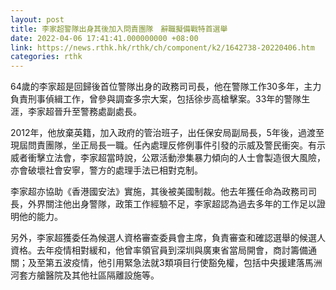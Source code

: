 ```yaml
---
layout: post
title: 李家超警隊出身其後加入問責團隊　辭職擬備戰特首選舉
date: 2022-04-06 17:41:41.000000000 +08:00
link: https://news.rthk.hk/rthk/ch/component/k2/1642738-20220406.htm
categories: rthk
---
```


64歲的李家超是回歸後首位警隊出身的政務司司長，他在警隊工作30多年，主力負責刑事偵緝工作，曾參與調查多宗大案，包括徐步高槍擊案。33年的警隊生涯，李家超晉升至警務處副處長。

2012年，他放棄英籍，加入政府的管治班子，出任保安局副局長，5年後，過渡至現屆問責團隊，坐正局長一職。任內處理反修例事件引發的示威及警民衝突。有示威者衝擊立法會，李家超當時說，公眾活動滲集暴力傾向的人士會製造很大風險，亦會破壞社會安寧，警方的處理手法已相對克制。

李家超亦協助《香港國安法》實施，其後被美國制裁。他去年獲任命為政務司司長，外界關注他出身警隊，政策工作經驗不足，李家超認為過去多年的工作足以證明他的能力。

另外，李家超獲委任為候選人資格審查委員會主席，負責審查和確認選舉的候選人資格。去年疫情相對緩和，他曾率領官員到深圳與廣東省當局開會，商討籌備通關；及至第五波疫情，他引用緊急法就3類項目行使豁免權，包括中央援建落馬洲河套方艙醫院及其他社區隔離設施等。
